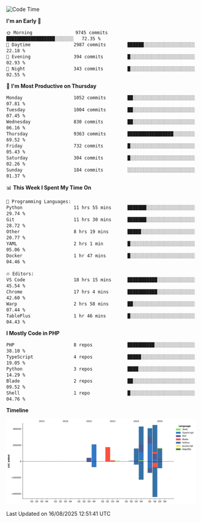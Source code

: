 <!--START_SECTION:waka-->
![Code Time](http://img.shields.io/badge/Code%20Time-4%2C013%20hrs%204%20mins-blue)

**I'm an Early 🐤** 

```text
🌞 Morning                9745 commits        ██████████████████░░░░░░░   72.35 % 
🌆 Daytime                2987 commits        ██████░░░░░░░░░░░░░░░░░░░   22.18 % 
🌃 Evening                394 commits         █░░░░░░░░░░░░░░░░░░░░░░░░   02.93 % 
🌙 Night                  343 commits         █░░░░░░░░░░░░░░░░░░░░░░░░   02.55 % 
```
📅 **I'm Most Productive on Thursday** 

```text
Monday                   1052 commits        ██░░░░░░░░░░░░░░░░░░░░░░░   07.81 % 
Tuesday                  1004 commits        ██░░░░░░░░░░░░░░░░░░░░░░░   07.45 % 
Wednesday                830 commits         ██░░░░░░░░░░░░░░░░░░░░░░░   06.16 % 
Thursday                 9363 commits        █████████████████░░░░░░░░   69.52 % 
Friday                   732 commits         █░░░░░░░░░░░░░░░░░░░░░░░░   05.43 % 
Saturday                 304 commits         █░░░░░░░░░░░░░░░░░░░░░░░░   02.26 % 
Sunday                   184 commits         ░░░░░░░░░░░░░░░░░░░░░░░░░   01.37 % 
```


📊 **This Week I Spent My Time On** 

```text
💬 Programming Languages: 
Python                   11 hrs 55 mins      ███████░░░░░░░░░░░░░░░░░░   29.74 % 
Git                      11 hrs 30 mins      ███████░░░░░░░░░░░░░░░░░░   28.72 % 
Other                    8 hrs 19 mins       █████░░░░░░░░░░░░░░░░░░░░   20.77 % 
YAML                     2 hrs 1 min         █░░░░░░░░░░░░░░░░░░░░░░░░   05.06 % 
Docker                   1 hr 47 mins        █░░░░░░░░░░░░░░░░░░░░░░░░   04.46 % 

🔥 Editors: 
VS Code                  18 hrs 15 mins      ███████████░░░░░░░░░░░░░░   45.54 % 
Chrome                   17 hrs 4 mins       ███████████░░░░░░░░░░░░░░   42.60 % 
Warp                     2 hrs 58 mins       ██░░░░░░░░░░░░░░░░░░░░░░░   07.44 % 
TablePlus                1 hr 46 mins        █░░░░░░░░░░░░░░░░░░░░░░░░   04.43 % 
```

**I Mostly Code in PHP** 

```text
PHP                      8 repos             ██████████░░░░░░░░░░░░░░░   38.10 % 
TypeScript               4 repos             █████░░░░░░░░░░░░░░░░░░░░   19.05 % 
Python                   3 repos             ████░░░░░░░░░░░░░░░░░░░░░   14.29 % 
Blade                    2 repos             ██░░░░░░░░░░░░░░░░░░░░░░░   09.52 % 
Shell                    1 repo              █░░░░░░░░░░░░░░░░░░░░░░░░   04.76 % 
```



**Timeline**

![Lines of Code chart](https://raw.githubusercontent.com/abrahamgreyson/abrahamgreyson/main/assets/bar_graph.png)


 Last Updated on 16/08/2025 12:51:41 UTC
<!--END_SECTION:waka-->
